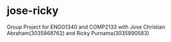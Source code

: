 # jose-ricky
Group Project for ENGG1340 and COMP2133 with Jose Christian Abraham(3035868762) and Ricky Purnama(3035890583)
